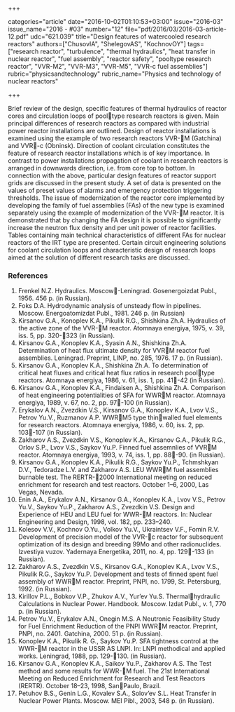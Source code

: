 +++

categories="article"
date="2016-10-02T01:10:53+03:00"
issue="2016-03"
issue_name="2016 - #03"
number="12"
file="pdf/2016/03/2016-03-article-12.pdf"
udc="621.039"
title="Design features of watercooled research reactors"
authors=["ChusovIA", "ShelegovAS", "KochnovOY"]
tags=["research reactor", "turbulence", "thermal hydraulics", "heat transfer in nuclear reactor", "fuel assembly", "reactor safety", "pooltype research reactor", "VVR-M2", "VVR-M3", "VVR-M5", "VVR-c fuel assemblies"]
rubric="physicsandtechnology"
rubric_name="Physics and technology of nuclear reactors"

+++

Brief review of the design, specific features of thermal hydraulics of reactor cores and circulation loops of pooltype research reactors is given. 
Main principal differences of research reactors as compared with industrial power reactor installations are outlined. 
Design of reactor installations is examined using the example of two research reactors VVR-M (Gatchina) and VVR-c (Obninsk). 
Direction of coolant circulation constitutes the feature of research reactor installations which is of key importance. 
In contrast to power installations propagation of coolant in research reactors is arranged in downwards direction, i.e. from core top to bottom.
In connection with the above, particular design features of reactor support grids are discussed in the present study. 
A set of data is presented on the values of preset values of alarms and emergency protection triggering thresholds. 
The issue of modernization of the reactor core implemented by developing the family of fuel assemblies (FAs) of the new type is examined separately using the example of modernization of the VVR-M reactor. 
It is demonstrated that by changing the FA design it is possible to significantly increase the neutron flux density and per unit power of reactor facilities. 
Tables containing main technical characteristics of different FAs for nuclear reactors of the IRT type are presented. 
Certain circuit engineering solutions for coolant circulation loops and characteristic design of research loops aimed at the solution of different research tasks are discussed.

### References

1. Frenkel N.Z. Hydraulics. Moscow-Leningrad. Gosenergoizdat Publ., 1956. 456 p. (in Russian).
2. Foks D.A. Hydrodynamic analysis of unsteady flow in pipelines. Moscow. Energoatomizdat Publ., 1981. 246 p. (in Russian)
3. Kirsanov G.А., Konoplev K.A., Pikulik R.G., Shishkina Zh.A. Hydraulics of the active zone of the VVR-M reactor. Atomnaya energiya, 1975, v. 39, iss. 5, pp. 320-323 (in Russian).
4. Kirsanov G.А., Konoplev K.A., Syasin А.N., Shishkina Zh.A. Determination of heat flux ultimate density for VVRM reactor fuel assemblies. Leningrad. Preprint, LINP, no. 285, 1976. 17 p. (in Russian).
5. Kirsanov G.А., Konoplev K.A., Shishkina Zh.A. To determination of critical heat fluxes and critical heat flux ratios in research pooltype reactors. Atomnaya energiya, 1986, v. 61, iss. 1, pp. 41-42 (in Russian).
6. Kirsanov G.A., Konoplev K.A., Findaisen A., Shishkina Zh.A. Comparison of heat engineering potentialities of SFA for WWRM reactor. Atomnaya energiya, 1989, v. 67, no. 2, pp. 97-100 (in Russian).
7. Erykalov А.N., Zvezdkin V.S., Kirsanov G.А., Konoplev K.A., Lvov V.S., Petrov Yu.V., Ruzmanov А.P. WWRM5 type thinwalled fuel elements for research reactors. Atomnaya energiya, 1986, v. 60, iss. 2, pp. 103-107 (in Russian).
8. Zakharov А.S., Zvezdkin V.S., Konoplev K.A., Kirsanov G.A., Pikulik R.G., Orlov S.P., Lvov V.S., Saykov Yu.P. Finned fuel assemnlies of VVRM reactor. Atomnaya energiya, 1993, v. 74, iss. 1, pp. 88-90. (in Russian).
9. Kirsanov G.A., Konoplev K.A., Pikulik R.G., Saykov Yu.P., Tchmshkyan D.V., Tedoradze L.V. and Zakharov A.S. LEU WWRM fuel assemblies burnable test. The RERTR-2000 International meeting on reduced enrichment for research and test reactors. October 1–6, 2000, Las Vegas, Nevada.
10. Enin A.A., Erykalov A.N., Kirsanov G.A., Konoplev K.A., Lvov V.S., Petrov Yu.V., Saykov Yu.P., Zakharov A.S., Zvezdkin V.S. Design and Experience of HEU and LEU fuel for WWR-M reactors. In: Nuclear Engineering and Design, 1998, vol. 182, pp. 233–240.
11. Kolesov V.V., Kochnov O.Yu., Volkov Yu.V., Ukraintsev V.F., Fomin R.V. Development of precision model of the VVR-c reactor for subsequent optimization of its design and breeding 99Mo and other radionuclides. Izvestiya vuzov. Yadernaya Energetika, 2011, no. 4, pp. 129-133 (in Russian).
12. Zakharov A.S., Zvezdkin V.S., Kirsanov G.A., Konoplev K.A., Lvov V.S., Pikulik R.G., Saykov Yu.P. Development and tests of finned spent fuel assembly of WWRM reactor. Preprint, PNPI, no. 1799, St. Petersburg, 1992. (in Russian).
13. Kirillov P.L., Bobkov V.P., Zhukov A.V., Yur’ev Yu.S. Thermalhydraulic Calculations in Nuclear Power. Handbook. Moscow. Izdat Publ., v. 1, 770 p. (in Russian).
14. Petrov Yu.V., Erykalov A.N., Onegin M.S. A Neutronic Feasibility Study for Fuel Enrichment Reduction of the PNPI WWRM reactor. Preprint, PNPI, no. 2401. Gatchina, 2000. 51 p. (in Russian).
15. Konoplev K.A., Pikulik R. G., Saykov Yu.P. SFA tightness control at the WWR-M reactor in the USSR AS LNPI. In: LNPI methodical and applied works. Leningrad, 1988, pp. 129-130. (in Russian).
16. Kirsanov G.A., Konoplev K.A., Saikov Yu.P., Zakharov A.S. The Test method and some results for WWR-M fuel. The 21st International Meeting on Reduced Enrichment for Research and Test Reactors (RERTR). October 18–23, 1998, SanPaulo, Brazil.
17. Petuhov B.S., Genin L.G., Kovalev S.A., Solov’ev S.L. Heat Transfer in Nuclear Power Plants. Moscow. MEI Pibl., 2003, 548 p. (in Russian).
